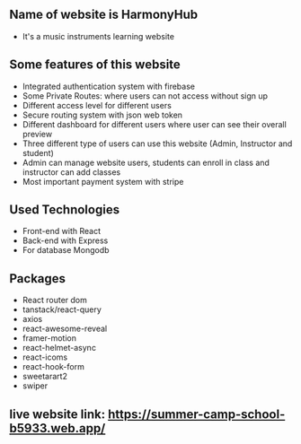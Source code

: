 ## Name of website is  HarmonyHub
  * It's a music instruments learning website

## Some features of this website 
  * Integrated authentication system with firebase
  * Some Private Routes: where users can not access without sign up   
  * Different access level for different users
  * Secure routing system with json web token
  * Different dashboard for different users where user can see their overall preview
  * Three different type of users can use this website (Admin, Instructor and student)
  * Admin can manage website users, students can enroll in class and instructor can add classes
  * Most important payment system with stripe


## Used Technologies
  * Front-end with React 
  * Back-end with Express
  * For database Mongodb


##   Packages 
  * React router dom
  * tanstack/react-query
  * axios
  * react-awesome-reveal 
  * framer-motion
  * react-helmet-async
  * react-icoms
  * react-hook-form 
  * sweetarart2
  * swiper


## live website link: https://summer-camp-school-b5933.web.app/


        